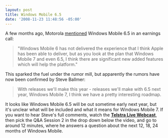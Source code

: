 ```yaml
---
layout: post
title: Windows Mobile 6.5
date: '2008-11-23 11:48:56 -05:00'
---
```


A few months ago, Motorola [mentioned](http://www.coolsmartphone.com/news4380.html) Windows Mobile 6.5 in an earnings call:

> "Windows Mobile 6 has not delivered the experience that I think Apple has been able to deliver, but as you look at the plan that Windows Mobile 7 and even 6.5, I think there are significant new added features which will help the platform."

This sparked the fuel under the rumor mill, but apparently the rumors have now been confirmed by Steve Ballmer:

> With releases we'll make this year - releases we'll make with 6.5 next year, Windows Mobile 7, I think we have a pretty interesting roadmap.

It looks like Windows Mobile 6.5 will be out sometime early next year, but it's unclear what will be included and what it means for Windows Mobile 7. If you want to hear Steve's full comments, watch the [**Telstra Live Webcast**](http://www.telstra.com.au/abouttelstra/investor/presentations_event.cfm?ObjectID=1582), then pick the Q&A Session 2 in the drop down below the video, and go to around 12 minutes, where he answers a question about the next 12, 18, 24 months of Windows Mobile.

